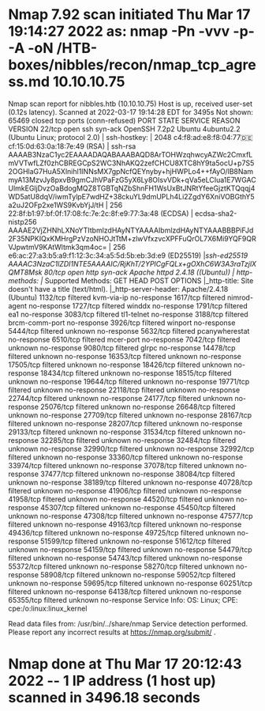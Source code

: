 # Nmap 7.92 scan initiated Thu Mar 17 19:14:27 2022 as: nmap -Pn -vvv -p- -A -oN /HTB-boxes/nibbles/recon/nmap_tcp_agress.md 10.10.10.75
Nmap scan report for nibbles.htb (10.10.10.75)
Host is up, received user-set (0.12s latency).
Scanned at 2022-03-17 19:14:28 EDT for 3495s
Not shown: 65469 closed tcp ports (conn-refused)
PORT      STATE    SERVICE        REASON      VERSION
22/tcp    open     ssh            syn-ack     OpenSSH 7.2p2 Ubuntu 4ubuntu2.2 (Ubuntu Linux; protocol 2.0)
| ssh-hostkey: 
|   2048 c4:f8:ad:e8:f8:04:77:de:cf:15:0d:63:0a:18:7e:49 (RSA)
| ssh-rsa AAAAB3NzaC1yc2EAAAADAQABAAABAQD8ArTOHWzqhwcyAZWc2CmxfLmVVTwfLZf0zhCBREGCpS2WC3NhAKQ2zefCHCU8XTC8hY9ta5ocU+p7S52OGHlaG7HuA5Xlnihl1INNsMX7gpNcfQEYnyby+hjHWPLo4++fAyO/lB8NammyA13MzvJy8pxvB9gmCJhVPaFzG5yX6Ly8OIsvVDk+qVa5eLCIua1E7WGACUlmkEGljDvzOaBdogMQZ8TGBTqNZbShnFH1WsUxBtJNRtYfeeGjztKTQqqj4WD5atU8dqV/iwmTylpE7wdHZ+38ckuYL9dmUPLh4Li2ZgdY6XniVOBGthY5a2uJ2OFp2xe1WS9KvbYjJ/tH
|   256 22:8f:b1:97:bf:0f:17:08:fc:7e:2c:8f:e9:77:3a:48 (ECDSA)
| ecdsa-sha2-nistp256 AAAAE2VjZHNhLXNoYTItbmlzdHAyNTYAAAAIbmlzdHAyNTYAAABBBPiFJd2F35NPKIQxKMHrgPzVzoNHOJtTtM+zlwVfxzvcXPFFuQrOL7X6Mi9YQF9QRVJpwtmV9KAtWltmk3qm4oc=
|   256 e6:ac:27:a3:b5:a9:f1:12:3c:34:a5:5d:5b:eb:3d:e9 (ED25519)
|_ssh-ed25519 AAAAC3NzaC1lZDI1NTE5AAAAIC/RjKhT/2YPlCgFQLx+gOXhC6W3A3raTzjlXQMT8Msk
80/tcp    open     http           syn-ack     Apache httpd 2.4.18 ((Ubuntu))
| http-methods: 
|_  Supported Methods: GET HEAD POST OPTIONS
|_http-title: Site doesn't have a title (text/html).
|_http-server-header: Apache/2.4.18 (Ubuntu)
1132/tcp  filtered kvm-via-ip     no-response
1617/tcp  filtered nimrod-agent   no-response
1727/tcp  filtered winddx         no-response
1791/tcp  filtered ea1            no-response
3083/tcp  filtered tl1-telnet     no-response
3188/tcp  filtered brcm-comm-port no-response
3926/tcp  filtered winport        no-response
5444/tcp  filtered unknown        no-response
5632/tcp  filtered pcanywherestat no-response
6510/tcp  filtered mcer-port      no-response
7042/tcp  filtered unknown        no-response
9080/tcp  filtered glrpc          no-response
14478/tcp filtered unknown        no-response
16353/tcp filtered unknown        no-response
17505/tcp filtered unknown        no-response
18426/tcp filtered unknown        no-response
18434/tcp filtered unknown        no-response
18515/tcp filtered unknown        no-response
19644/tcp filtered unknown        no-response
19771/tcp filtered unknown        no-response
22118/tcp filtered unknown        no-response
22744/tcp filtered unknown        no-response
24177/tcp filtered unknown        no-response
25076/tcp filtered unknown        no-response
26648/tcp filtered unknown        no-response
27709/tcp filtered unknown        no-response
28167/tcp filtered unknown        no-response
28207/tcp filtered unknown        no-response
29133/tcp filtered unknown        no-response
31534/tcp filtered unknown        no-response
32285/tcp filtered unknown        no-response
32484/tcp filtered unknown        no-response
32990/tcp filtered unknown        no-response
32992/tcp filtered unknown        no-response
33360/tcp filtered unknown        no-response
33974/tcp filtered unknown        no-response
37078/tcp filtered unknown        no-response
37477/tcp filtered unknown        no-response
38084/tcp filtered unknown        no-response
38189/tcp filtered unknown        no-response
40728/tcp filtered unknown        no-response
41906/tcp filtered unknown        no-response
41958/tcp filtered unknown        no-response
44520/tcp filtered unknown        no-response
45307/tcp filtered unknown        no-response
45450/tcp filtered unknown        no-response
47308/tcp filtered unknown        no-response
47577/tcp filtered unknown        no-response
49163/tcp filtered unknown        no-response
49436/tcp filtered unknown        no-response
49725/tcp filtered unknown        no-response
51599/tcp filtered unknown        no-response
51612/tcp filtered unknown        no-response
54159/tcp filtered unknown        no-response
54479/tcp filtered unknown        no-response
54743/tcp filtered unknown        no-response
55372/tcp filtered unknown        no-response
58270/tcp filtered unknown        no-response
58908/tcp filtered unknown        no-response
59052/tcp filtered unknown        no-response
59695/tcp filtered unknown        no-response
60251/tcp filtered unknown        no-response
64138/tcp filtered unknown        no-response
65355/tcp filtered unknown        no-response
Service Info: OS: Linux; CPE: cpe:/o:linux:linux_kernel

Read data files from: /usr/bin/../share/nmap
Service detection performed. Please report any incorrect results at https://nmap.org/submit/ .
# Nmap done at Thu Mar 17 20:12:43 2022 -- 1 IP address (1 host up) scanned in 3496.18 seconds
